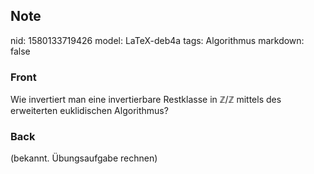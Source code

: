 ## Note
nid: 1580133719426
model: LaTeX-deb4a
tags: Algorithmus
markdown: false

### Front
Wie invertiert man eine invertierbare Restklasse in $\mathbb{Z}/\mathbb{Z}$ mittels des erweiterten euklidischen Algorithmus?

### Back
(bekannt. Übungsaufgabe rechnen)
